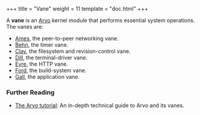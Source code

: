 +++
title = "Vane"
weight = 11
template = "doc.html"
+++

A **vane** is an [Arvo](../arvo) kernel module that performs essential system operations. The vanes are:


- [Ames](../ames), the peer-to-peer networking vane.
- [Behn](../behn), the timer vane.
- [Clay](../clay), the filesystem and revision-control vane.
- [Dill](../dill), the terminal-driver vane.
- [Eyre](../dill), the HTTP vane.
- [Ford](../ford), the build-system vane.
- [Gall](../gall), the application vane.

### Further Reading

- [The Arvo tutorial](@/docs/tutorials/arvo/_index.md): An in-depth technical guide to Arvo and its vanes.
